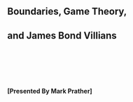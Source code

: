 
<BR><BR>

## Boundaries, Game Theory,
## and James Bond Villians

<BR><BR>
<BR><BR>

#### [Presented By Mark Prather]